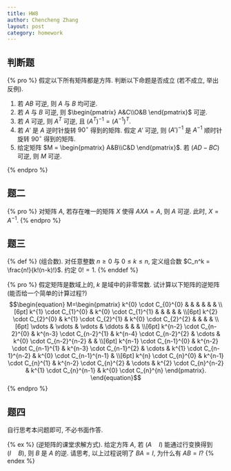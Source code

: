 ```yaml
---
title: HW8
author: Chencheng Zhang
layout: post
category: homework
---
```


## 判断题

{% pro %}
假定以下所有矩阵都是方阵. 判断以下命题是否成立 (若不成立, 举出反例).

1. 若 $AB$ 可逆, 则 $A$ 与 $B$ 均可逆.
2. 若 $A$ 与 $B$ 可逆, 则 $\begin{pmatrix}
    A&C\\O&B
\end{pmatrix}$ 可逆.
3. 若 $A$ 可逆, 则 $A^T$ 可逆, 且 $(A^T)^{-1} = (A^{-1})^T$.
4. 若 $A'$ 是 $A$ 逆时针旋转 $90^\circ$ 得到的矩阵. 假定 $A'$ 可逆, 则 $(A')^{-1}$ 是 $A^{-1}$ 顺时针旋转 $90^\circ$ 得到的矩阵.
5. 给定矩阵 $M = \begin{pmatrix}
    A&B\\C&D
\end{pmatrix}$. 若 $(AD-BC)$ 可逆, 则 $M$ 可逆.

{% endpro %}

## 题二

{% pro %}
对矩阵 $A$, 若存在唯一的矩阵 $X$ 使得 $AXA=A$, 则 $A$ 可逆. 此时, $X = A^{-1}$.
{% endpro %}

## 题三

{% def %}
(组合数). 对任意整数 $n \geq 0$ 与 $0 \leq k \leq n$, 定义组合数 $C_n^k = \frac{n!}{k!(n-k)!}$. 约定 $0! = 1$.
{% enddef %}

{% pro %}
假定矩阵是数域上的, $k$ 是域中的非零常数. 试计算以下矩阵的逆矩阵 (能否给一个简单的计算过程?)
    $$\begin{equation}
        M=\begin{pmatrix}
            k^{0} \cdot C_{0}^{0} &  &  &  &  &  & \\[6pt]
            k^{1} \cdot C_{1}^{0} & k^{0} \cdot C_{1}^{1} &  &  &  &  & \\[6pt]
            k^{2} \cdot C_{2}^{0} & k^{1} \cdot C_{2}^{1} & k^{0} \cdot C_{2}^{2} &  &  &  & \\[6pt]
            \vdots  & \vdots  & \vdots  & \ddots  &  &  & \\[6pt]
            k^{n-2} \cdot C_{n-2}^{0} & k^{n-3} \cdot C_{n-2}^{1} & k^{n-4} \cdot C_{n-2}^{2} & \cdots  & k^{0} \cdot C_{n-2}^{n-2} &  & \\[6pt]
            k^{n-1} \cdot C_{n-1}^{0} & k^{n-2} \cdot C_{n-1}^{1} & k^{n-3} \cdot C_{n-1}^{2} & \cdots  & k^{1} \cdot C_{n-1}^{n-2} & k^{0} \cdot C_{n-1}^{n-1} & \\[6pt]
            k^{n} \cdot C_{n}^{0} & k^{n-1} \cdot C_{n}^{1} & k^{n-2} \cdot C_{n}^{2} & \cdots  & k^{2} \cdot C_{n}^{n-2} & k^{1} \cdot C_{n}^{n-1} & k^{0} \cdot C_{n}^{n}
        \end{pmatrix}.
    \end{equation}$$
{% endpro %}

## 题四

自行思考本问题即可, 不必书面作答.

{% ex %}
(逆矩阵的课堂求解方式). 给定方阵 $A$, 若 $(A \quad I)$ 能通过行变换得到 $(I \quad B)$, 则 $B$ 是 $A$ 的逆. 请思考, 以上过程说明了 $BA = I$, 为什么有 $AB = I$?
{% endex %}